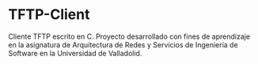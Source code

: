 # TFTP-Client
Cliente TFTP escrito en C. Proyecto desarrollado con fines de aprendizaje en la asignatura de Arquitectura de Redes y Servicios de Ingeniería de Software en la Universidad de Valladolid.
